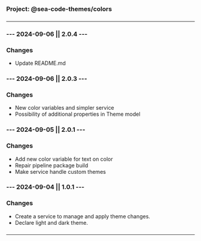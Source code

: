 ###

### **Project: @sea-code-themes/colors**

###

---

###

### **--- 2024-09-06 || 2.0.4 ---**

### **Changes**

- Update README.md

###

### **--- 2024-09-06 || 2.0.3 ---**

### **Changes**

- New color variables and simpler service
- Possibility of additional properties in Theme model

###

### **--- 2024-09-05 || 2.0.1 ---**

### **Changes**

- Add new color variable for text on color
- Repair pipeline package build
- Make service handle custom themes

###

### **--- 2024-09-04 || 1.0.1 ---**

### **Changes**

- Create a service to manage and apply theme changes.
- Declare light and dark theme.

###

---
